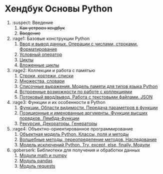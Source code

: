 # Хендбук Основы Python

1. :suspect: Введение
    1. ~~Как устроен хендбук~~
    2. ~~Введение~~
2. :rage1: Базовые конструкции Python
    1. [Ввод и вывод данных. Операции с числами, строками. Форматирование](https://github.com/CityRunner/education-handbook/tree/main/unit_2/topic_1)
    2. [Условный оператор](https://github.com/CityRunner/education-handbook/tree/main/unit_2/topic_2)
    3. [Циклы](https://github.com/CityRunner/education-handbook/tree/main/unit_2/topic_3)
    4. [Вложенные циклы](https://github.com/CityRunner/education-handbook/tree/main/unit_2/topic_4)
3. :rage2: Коллекции и работа с памятью
    1. [Строки, кортежи, списки](https://github.com/CityRunner/education-handbook/tree/main/unit_3/topic_1)
    2. [Множества, словари](https://github.com/CityRunner/education-handbook/tree/main/unit_3/topic_2)
    3. [Списочные выражения. Модель памяти для типов языка Python](https://github.com/CityRunner/education-handbook/tree/main/unit_3/topic_3)
    4. [Встроенные возможности по работе с коллекциями](https://github.com/CityRunner/education-handbook/tree/main/unit_3/topic_4)
    5. [Потоковый ввод/вывод. Работа с текстовыми файлами. JSON](https://github.com/CityRunner/education-handbook/tree/main/unit_3/topic_5)
4. :rage3: Функции и их особенности в Python
    1. [Функции. Области видимости. Передача параметров в функции](https://github.com/CityRunner/education-handbook/tree/main/unit_4/topic_1)
    2. [Позиционные и именованные аргументы. Функции высших порядков. Лямбда-функции](https://github.com/CityRunner/education-handbook/tree/main/unit_4/topic_2)
    3. [Рекурсия. Декораторы. Генераторы](https://github.com/CityRunner/education-handbook/tree/main/unit_4/topic_3)
5. :rage4: Объектно-ориентированное программирование
    1. [Объектная модель Python. Классы, поля и методы](https://github.com/CityRunner/education-handbook/tree/main/unit_5/topic_1)
    2. [Волшебные методы, переопределение методов. Наследование](https://github.com/CityRunner/education-handbook/tree/main/unit_5/topic_2)
    3. [Модель исключений Python. Try, except, else, finally. Модули](https://github.com/CityRunner/education-handbook/tree/main/unit_5/topic_3)
6. :goberserk: Библиотеки для получения и обработки данных
    1. [Модули math и numpy](https://github.com/CityRunner/education-handbook/tree/main/unit_6/topic_1)
    2. [Модуль pandas](https://github.com/CityRunner/education-handbook/tree/main/unit_6/topic_2)
    3. [Модуль requests](https://github.com/CityRunner/education-handbook/tree/main/unit_6/topic_3)
